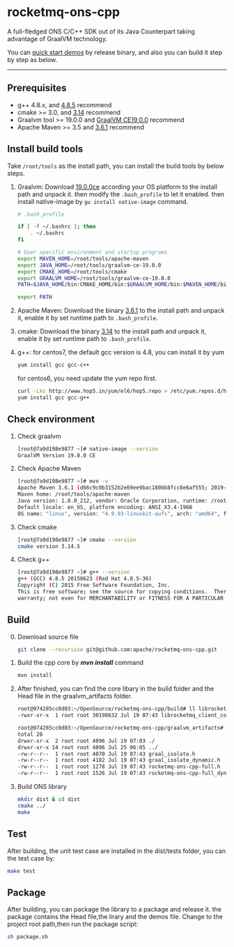 # rocketmq-ons-cpp
A full-fledged ONS C/C++ SDK out of its Java Counterpart taking advantage of GraalVM technology.

You can [quick start demos](https://github.com/apache/rocketmq-ons-cpp/blob/master/doc/QuickStart.md) by release binary, and also you can build it step by step as below.

----------
## Prerequisites
- g++ 4.8.x, and [4.8.5](https://gcc.gnu.org/gcc-4.8/) recommend
- cmake >= 3.0, and [3.14](https://cmake.org/download/) recommend
- Graalvm tool >= 19.0.0 and [GraalVM CE19.0.0](https://github.com/oracle/graal/releases/tag/vm-19.0.0) recommend
- Apache Maven >= 3.5 and [3.6.1](http://maven.apache.org/download.cgi) recommend

## Install build tools
Take `/root/tools` as the install path, you can install the build tools by below steps.
1. Graalvm: Download [19.0.0ce](https://github.com/oracle/graal/releases/tag/vm-19.0.0) according your OS platform to the install path and unpack it. then modify the ``.bash_profile`` to let it enabled.
    then install native-image by ``gu install native-image`` command.
    
    ```bash
    # .bash_profile
    
    if [ -f ~/.bashrc ]; then
        . ~/.bashrc
    fi
    
    # User specific environment and startup programs
    export MAVEN_HOME=/root/tools/apache-maven
    export JAVA_HOME=/root/tools/graalvm-ce-19.0.0
    export CMAKE_HOME=/root/tools/cmake
    export GRAALVM_HOME=/root/tools/graalvm-ce-19.0.0
    PATH=$JAVA_HOME/bin:CMAKE_HOME/bin:$GRAALVM_HOME/bin:$MAVEN_HOME/bin:$PATH:$HOME/.local/bin:$HOME/bin
    
    export PATH
    ```
    
2. Apache Maven: Download the binary [3.6.1](http://maven.apache.org/download.cgi) to the install path and unpack it, enable it by set runtime path to ``.bash_profile``.
3. cmake: Download the binary [3.14](https://cmake.org/download/) to the install path and unpack it, enable it by set runtime path to ``.bash_profile``.
4. g++: for centos7, the default gcc version is 4.8, you can install it by yum
    ```bash
    yum install gcc gcc-c++
    ```
    for centos6, you need update the yum repo first.
    ```bash
    curl -Lks http://www.hop5.in/yum/el6/hop5.repo > /etc/yum.repos.d/hop5.repo
    yum install gcc gcc-g++
    ```

## Check environment
1. Check graalvm
    ```bash
    [root@7a9d198e9877 ~]# native-image --version
    GraalVM Version 19.0.0 CE
    ```
2. Check Apache Maven
    ```bash
    [root@7a9d198e9877 ~]# mvn -v
    Apache Maven 3.6.1 (d66c9c0b3152b2e69ee9bac180bb8fcc8e6af555; 2019-04-04T19:00:29Z)
    Maven home: /root/tools/apache-maven
    Java version: 1.8.0_212, vendor: Oracle Corporation, runtime: /root/tools/graalvm-ee-19.0.0/jre
    Default locale: en_US, platform encoding: ANSI_X3.4-1968
    OS name: "linux", version: "4.9.93-linuxkit-aufs", arch: "amd64", family: "unix"
    ```
3. Check cmake
    ```bash
    [root@7a9d198e9877 ~]# cmake --version
    cmake version 3.14.5
    ```
4. Check g++
    ```bash
    [root@7a9d198e9877 ~]# g++ --version
    g++ (GCC) 4.8.5 20150623 (Red Hat 4.8.5-36)
    Copyright (C) 2015 Free Software Foundation, Inc.
    This is free software; see the source for copying conditions.  There is NO
    warranty; not even for MERCHANTABILITY or FITNESS FOR A PARTICULAR PURPOSE.
    ```
## Build 
0. Download source file
    ```bash
    git clone --recursive git@github.com:apache/rocketmq-ons-cpp.git
    ```
1. Build the cpp core by ***mvn install*** command
    ```bash
    mvn install
    ```
2. After finished, you can find the core libary in the build folder and the Head file in the graalvm_artifacts folder.
    ```bash
    root@974285cc0d03:~/OpenSource/rocketmq-ons-cpp/build# ll librocketmq_client_core.so
    -rwxr-xr-x  1 root root 30198632 Jul 19 07:43 librocketmq_client_core.so*
    
    root@974285cc0d03:~/OpenSource/rocketmq-ons-cpp/graalvm_artifacts# ll
    total 28
    drwxr-xr-x  2 root root 4096 Jul 19 07:03 ./
    drwxr-xr-x 14 root root 4096 Jul 25 06:05 ../
    -rw-r--r--  1 root root 4070 Jul 19 07:43 graal_isolate.h
    -rw-r--r--  1 root root 4182 Jul 19 07:43 graal_isolate_dynamic.h
    -rw-r--r--  1 root root 1278 Jul 19 07:43 rocketmq-ons-cpp-full.h
    -rw-r--r--  1 root root 1526 Jul 19 07:43 rocketmq-ons-cpp-full_dynamic.h
    ```
3. Build ONS library
    ```bash
    mkdir dist & cd dist
    cmake ../
    make
    ```
## Test
After building, the unit test case are installed in the dist/tests folder, you can the test case by:
```bash
make test
```
## Package
After building, you can package the library to a package and release it. the package contains the Head file,the lirary and the demos file.
Change to the project root path,then run the package script:
```bash
sh package.sh
```